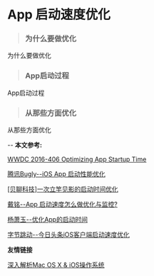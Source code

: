 <h1>App 启动速度优化</h1>



> <h3>为什么要做优化</h3>

为什么要做优化

> <h3>App启动过程</h3>

App启动过程

> <h3>从那些方面优化</h3>

从那些方面优化


-- 
**本文参考:**

[WWDC 2016-406 Optimizing App Startup Time](https://developer.apple.com/videos/play/wwdc2016/406/)

[腾讯Bugly--iOS App 启动性能优化](https://mp.weixin.qq.com/s/Kf3EbDIUuf0aWVT-UCEmbA)

[[贝聊科技]一次立竿见影的启动时间优化](https://juejin.im/post/5992be4af265da3e13578329)

[戴铭--App 启动速度怎么做优化与监控?](https://time.geekbang.org/column/article/85331)

[杨萧玉--优化App的启动时间](http://yulingtianxia.com/blog/2016/10/30/Optimizing-App-Startup-Time/)

[字节跳动--今日头条iOS客户端启动速度优化](https://techblog.toutiao.com/2017/01/17/iosspeed/)

**友情链接**

[深入解析Mac OS X & iOS操作系统](https://book.douban.com/subject/25870206/)


